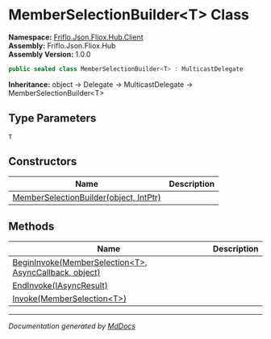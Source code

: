 ﻿<!--  
  <auto-generated>   
    The contents of this file were generated by a tool.  
    Changes to this file may be list if the file is regenerated  
  </auto-generated>   
-->

# MemberSelectionBuilder\<T\> Class

**Namespace:** [Friflo.Json.Fliox.Hub.Client](../index.md)  
**Assembly:** Friflo.Json.Fliox.Hub  
**Assembly Version:** 1.0.0

```csharp
public sealed class MemberSelectionBuilder<T> : MulticastDelegate
```

**Inheritance:** object → Delegate → MulticastDelegate → MemberSelectionBuilder\<T\>

## Type Parameters

`T`

## Constructors

| Name                                                            | Description |
| --------------------------------------------------------------- | ----------- |
| [MemberSelectionBuilder(object, IntPtr)](constructors/index.md) |             |

## Methods

| Name                                                                               | Description |
| ---------------------------------------------------------------------------------- | ----------- |
| [BeginInvoke(MemberSelection\<T\>, AsyncCallback, object)](methods/BeginInvoke.md) |             |
| [EndInvoke(IAsyncResult)](methods/EndInvoke.md)                                    |             |
| [Invoke(MemberSelection\<T\>)](methods/Invoke.md)                                  |             |

___

*Documentation generated by [MdDocs](https://github.com/ap0llo/mddocs)*
